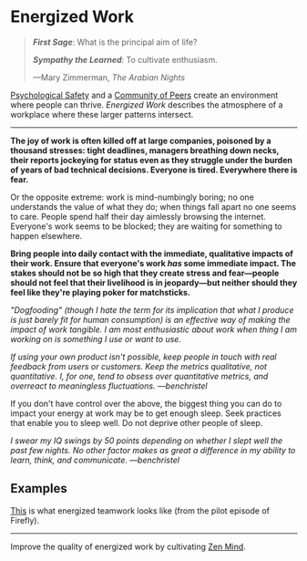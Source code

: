 # Energized Work

> ***First Sage***: What is the principal aim of life?
>
> ***Sympathy the Learned***: To cultivate enthusiasm.
>
> —Mary Zimmerman, _The Arabian Nights_

[Psychological Safety](./psychological-safety.md) and a [Community of Peers](./community-of-peers.md)
create an environment where people can thrive. *Energized Work* describes
the atmosphere of a workplace where these larger patterns intersect.

---

**The joy of work is often killed off at large companies, poisoned by a
thousand stresses: tight deadlines, managers breathing down necks, their
reports jockeying for status even as they struggle under the burden of years
of bad technical decisions. Everyone is tired. Everywhere there is fear.**

Or the opposite extreme: work is mind-numbingly boring; no one understands
the value of what they do; when things fall apart no one seems to care.
People spend half their day aimlessly browsing the internet. Everyone's
work seems to be blocked; they are waiting for something to happen elsewhere.

**Bring people into daily contact with the immediate, qualitative impacts
of their work. Ensure that everyone's work *has* some immediate impact.
The stakes should not be so high that they create stress and fear—people
should not feel that their livelihood is in jeopardy—but neither should
they feel like they're playing poker for matchsticks.**

*"Dogfooding" (though I hate the term for its implication that what I
produce is just barely fit for human consumption) is an effective way of making the
impact of work tangible. I am most enthusiastic about work when thing
I am working on is something I use or want to use.*

*If using your own product isn't possible, keep people in touch with real feedback from users
or customers. Keep the metrics qualitative, not quantitative. I, for one, tend
to obsess over quantitative metrics, and overreact to meaningless fluctuations.
—benchristel*

If you don't have control over the above, the biggest thing you
can do to impact your energy at work may be to get enough sleep. Seek practices
that enable you to sleep well. Do not deprive other people of sleep.

*I swear my IQ swings by 50 points depending on whether I slept
well the past few nights. No other factor makes as great a
difference in my ability to learn, think, and communicate. —benchristel*

## Examples

[This](https://www.youtube.com/watch?v=Oi6BLxusAM8) is what energized teamwork looks like (from the pilot episode of Firefly).

---

Improve the quality of energized work by cultivating [Zen Mind](./zen-mind.md).
